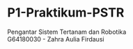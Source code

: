 # P1-Praktikum-PSTR
Pengantar Sistem Tertanam dan Robotika </br>
G64180030 - Zahra Aulia Firdausi



